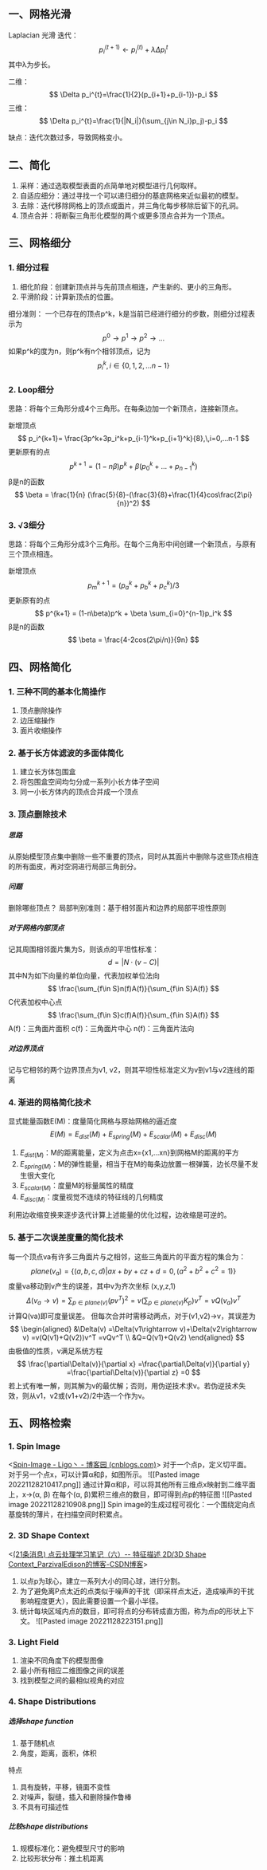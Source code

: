 ## 一、网格光滑
Laplacian 光滑
迭代：
$$
p_i^{(t+1)} \leftarrow p_i^{(t)}+\lambda\Delta p_i^{t}
$$
其中λ为步长。

二维：
$$
\Delta p_i^{t}=\frac{1}{2}(p_{i+1}+p_{i-1})-p_i
$$
三维：
$$
\Delta p_i^{t}=\frac{1}{|N_i|}(\sum_{j\in N_i}p_j)-p_i
$$

缺点：迭代次数过多，导致网格变小。

## 二、简化
1. 采样：通过选取模型表面的点简单地对模型进行几何取样。
2. 自适应细分：通过寻找一个可以递归细分的基底网格来近似最初的模型。
3. 去除：迭代移除网格上的顶点或面片，并三角化每步移除后留下的孔洞。
4. 顶点合并：将断裂三角形化模型的两个或更多顶点合并为一个顶点。

## 三、网格细分
### 1. 细分过程
1. 细化阶段：创建新顶点并与先前顶点相连，产生新的、更小的三角形。
2. 平滑阶段：计算新顶点的位置。

细分准则：
一个已存在的顶点p^k，k是当前已经进行细分的步数，则细分过程表示为
$$
p^0 \rightarrow p^1 \rightarrow p^2 \rightarrow ...
$$
如果p^k的度为n，则p^k有n个相邻顶点，记为
$$
p_i^k, \,i\in\{0,1,2,...n-1\}
$$

### 2. Loop细分
思路：将每个三角形分成4个三角形。在每条边加一个新顶点，连接新顶点。

新增顶点
$$
p_i^{k+1}= \frac{3p^k+3p_i^k+p_{i-1}^k+p_{i+1}^k}{8},\,i=0,...n-1
$$
更新原有的点
$$
p^{k+1}=(1-n\beta)p^k+\beta(p_0^k+...+p_{n-1}^k)
$$
β是n的函数
$$
\beta = \frac{1}{n} (\frac{5}{8}-(\frac{3}{8}+\frac{1}{4}cos\frac{2\pi}{n})^2)
$$

### 3. √3细分
思路：将每个三角形分成3个三角形。在每个三角形中间创建一个新顶点，与原有三个顶点相连。

新增顶点
$$
p_m^{k+1}=(p_a^k+p_b^k+p_c^k)/3
$$
更新原有的点
$$
p^{k+1} = (1-n\beta)p^k + \beta \sum_{i=0}^{n-1}p_i^k
$$
β是n的函数
$$
\beta = \frac{4-2cos(2\pi/n)}{9n}
$$

## 四、网格简化
### 1. 三种不同的基本化简操作
1. 顶点删除操作
2. 边压缩操作
3. 面片收缩操作

### 2. 基于长方体滤波的多面体简化
1. 建立长方体包围盒
2. 将包围盒空间均匀分成一系列小长方体子空间
3. 同一小长方体内的顶点合并成一个顶点

### 3. 顶点删除技术
##### 思路
从原始模型顶点集中删除一些不重要的顶点，同时从其面片中删除与这些顶点相连的所有面皮，再对空洞进行局部三角剖分。

##### 问题
删除哪些顶点？
局部判别准则：基于相邻面片和边界的局部平坦性原则

##### 对于网格内部顶点
记其周围相邻面片集为S，则该点的平坦性标准：
$$
d = |N\cdot (v-C)|
$$
其中N为如下向量的单位向量，代表加权单位法向
$$
\frac{\sum_{f\in S}n(f)A(f)}{\sum_{f\in S}A(f)}
$$
C代表加权中心点
$$
\frac{\sum_{f\in S}c(f)A(f)}{\sum_{f\in S}A(f)}
$$
A(f)：三角面片面积  c(f)：三角面片中心  n(f)：三角面片法向

##### 对边界顶点
记与它相邻的两个边界顶点为v1, v2，则其平坦性标准定义为v到v1与v2连线的距离

### 4. 渐进的网格简化技术
显式能量函数E(M)：度量简化网格与原始网格的逼近度
$$
E(M)=E_{dist}(M)+E_{spring}(M)+E_{scalar}(M)+E_{disc}(M)
$$
1. $E_{dist(M)}$：M的距离能量，定义为点击x={x1,...xn}到网格M的距离的平方
2. $E_{spring(M)}$：M的弹性能量，相当于在M的每条边放置一根弹簧，边长尽量不发生很大变化
3. $E_{scalar(M)}$：度量M的标量属性的精度
4. $E_{disc(M)}$：度量视觉不连续的特征线的几何精度

利用边收缩变换来逐步迭代计算上述能量的优化过程，边收缩是可逆的。

### 5. 基于二次误差度量的简化技术
每一个顶点va有许多三角面片与之相邻，这些三角面片的平面方程的集合为：
$$
plane(v_a)=\{(a,b,c,d)|ax+by+cz+d=0,\,(a^2+b^2+c^2=1)\}
$$
度量va移动到v产生的误差，其中v为齐次坐标 (x,y,z,1)
$$
\Delta(v_a\rightarrow v)
=\sum_{p\in plane(v)} (pv^T)^2
=v (\sum_{p\in plane(v)} K_p) v^T
=v Q(v_a) v^T
$$
计算Q(va)即可度量误差。
但每次合并时需移动两点，对于(v1,v2)->v，其误差为
$$
\begin{aligned}
&\Delta(v)
=\Delta(v1\rightarrow v)+\Delta(v2\rightarrow v)
=v(Q(v1)+Q(v2))v^T
=vQv^T \\
&Q=Q(v1)+Q(v2)
\end{aligned}
$$
由极值的性质，v满足系统方程
$$
\frac{\partial\Delta(v)}{\partial x}
=\frac{\partial\Delta(v)}{\partial y}
=\frac{\partial\Delta(v)}{\partial z}
=0
$$
若上式有唯一解，则其解为v的最优解；否则，用伪逆技术求v。若伪逆技术失效，则从v1，v2或(v1+v2)/2中选一个作为v。

## 五、网格检索
### 1. Spin Image
<[Spin-Image - Ligo丶 - 博客园 (cnblogs.com)](https://www.cnblogs.com/Ligo-Z/p/16325186.html)>
对于一个点p，定义切平面。
对于另一个点x，可以计算α和β，如图所示。
![[Pasted image 20221128210417.png]]
通过计算α和β，可以将其他所有三维点x映射到二维平面上，x->(α, β)
在每个(α, β)累积三维点的数目，即可得到点p的特征图
![[Pasted image 20221128210908.png]]
Spin image的生成过程可视化：一个围绕定向点基旋转的薄片，在扫描空间时积累点。


### 2. 3D Shape Context
<[(21条消息) 点云处理学习笔记（六）-- 特征描述 2D/3D Shape Context_ParzivalEdison的博客-CSDN博客](https://blog.csdn.net/qq_45006390/article/details/118379570)>
1. 以点p为球心，建立一系列大小的同心球，进行分割。
2. 为了避免离P点太近的点类似于噪声的干扰（即采样点太近，造成噪声的干扰影响程度更大），因此需要设置一个最小半径。
3. 统计每块区域内点的数目，即可将点的分布转成直方图，称为点p的形状上下文。
![[Pasted image 20221128223151.png]]

### 3. Light Field
1. 渲染不同角度下的模型图像
2. 最小所有相应二维图像之间的误差
3. 找到模型之间的最相似视角的对应

### 4. Shape Distributions
##### 选择shape function
1. 基于随机点
2. 角度，距离，面积，体积

特点
1. 具有旋转，平移，镜面不变性
2. 对噪声，裂缝，插入和删除操作鲁棒
3. 不具有可描述性

##### 比较shape distributions
1. 规模标准化：避免模型尺寸的影响
2. 比较形状分布：推土机距离